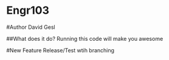# Engr103

#Author
David Gesl

##What does it do?
Running this code will make you awesome

#New Feature Release/Test wtih branching
